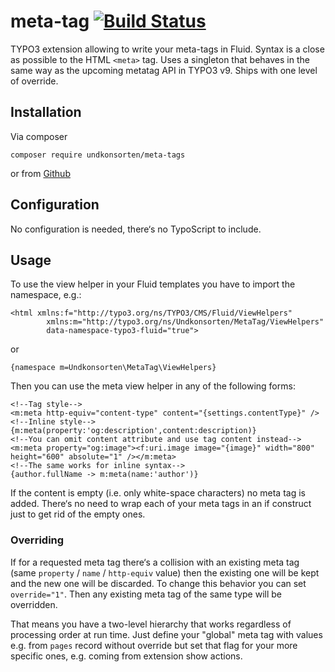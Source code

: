 # meta-tag [![Build Status](https://travis-ci.org/cumuru/meta-tag.svg?branch=master)](https://travis-ci.org/cumuru/meta-tag)

TYPO3 extension allowing to write your meta-tags in
Fluid. Syntax is a close as possible to the HTML
`<meta>` tag. Uses a singleton that behaves in the same
way as the upcoming metatag API in TYPO3 v9.
Ships with one level of override.

## Installation

Via composer

    composer require undkonsorten/meta-tags
    
or from [Github](https://github.com/cumuru/meta-tag)

## Configuration

No configuration is needed, there‘s no TypoScript to include.

## Usage

To use the view helper in your Fluid templates you have to
import the namespace, e.g.:

    <html xmlns:f="http://typo3.org/ns/TYPO3/CMS/Fluid/ViewHelpers"
            xmlns:m="http://typo3.org/ns/Undkonsorten/MetaTag/ViewHelpers"
            data-namespace-typo3-fluid="true">
            
or 

    {namespace m=Undkonsorten\MetaTag\ViewHelpers}
    
Then you can use the meta view helper in any of the following forms:

    <!--Tag style-->
    <m:meta http-equiv="content-type" content="{settings.contentType}" />
    <!--Inline style-->
    {m:meta(property:'og:description',content:description)}
    <!--You can omit content attribute and use tag content instead-->
    <m:meta property="og:image"><f:uri.image image="{image}" width="800" height="600" absolute="1" /></m:meta>
    <!--The same works for inline syntax-->
    {author.fullName -> m:meta(name:'author')}
    
If the content is empty (i.e. only white-space characters) no
meta tag is added. There‘s no need to wrap each of your meta tags
in an if construct just to get rid of the empty ones.

### Overriding

If for a requested meta tag there‘s a collision with an existing meta tag 
(same `property` / `name` / `http-equiv` value) then the existing one will
be kept and the new one will be discarded. To change this behavior you can
set `override="1"`. Then any existing meta tag of the same
type will be overridden.

That means you have a two-level hierarchy that works regardless
of processing order at run time. Just define your "global" meta tag
with values e.g. from `pages` record without override but set that flag 
for your more specific ones, e.g. coming from extension show actions.  